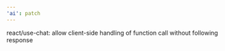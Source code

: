 ```yaml
---
'ai': patch
---
```


react/use-chat: allow client-side handling of function call without following response
